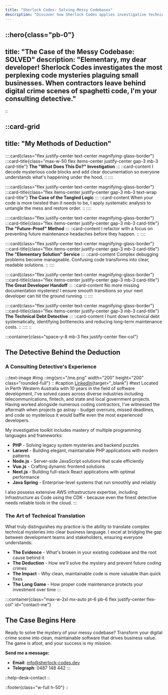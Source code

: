 ```yaml
--- 
title: "Sherlock Codes: Solving Messy Codebases"
description: "Discover how Sherlock Codes applies investigative techniques to untangle messy codebases, reduce technical debt, and improve maintainability across PHP, NextJs, Vue, and more."
---
```


::hero{class="pb-0"}
---
title: "The Case of the Messy Codebase: SOLVED"
description: "Elementary, my dear developer! Sherlock Codes investigates the most perplexing code mysteries plaguing small businesses. When contractors leave behind digital crime scenes of spaghetti code, I'm your consulting detective."
---
::

::card-grid
---
title: "My Methods of Deduction"
---

::::card{class="flex justify-center text-center magnifying-glass-border"}
:::card-title{class="max-w-50 flex items-center justify-center gap-3 mb-3 card-title"}
**The "What Does This Do?" Investigation**
:::
::card-content
I decode mysterious code blocks and add clear documentation so everyone understands what's happening under the hood.
::
::::

::::card{class="flex justify-center text-center magnifying-glass-border"}
:::card-title{class="flex items-center justify-center gap-3 mb-3 text-wrap card-title"}
**The Case of the Tangled Logic**
:::
::card-content
When your code is more twisted than it needs to be, I apply systematic analysis to untangle the mess and restore order.
::
::::

::::card{class="flex justify-center text-center magnifying-glass-border"}
:::card-title{class="flex items-center justify-center gap-3 mb-3 card-title"}
**The "Future-Proof" Method**
:::
::card-content
I refactor with a focus on preventing future maintenance headaches before they happen.
::
::::

::::card{class="flex justify-center text-center magnifying-glass-border"}
:::card-title{class="flex items-center justify-center gap-3 mb-3 card-title"}
**The "Elementary Solution" Service**
:::
::card-content
Complex debugging problems become manageable. Confusing code transforms into clear, readable solutions.
::
::::

::::card{class="flex justify-center text-center magnifying-glass-border"}
:::card-title{class="flex items-center justify-center gap-3 mb-3 card-title"}
**The Great Developer Handoff**
:::
::card-content
No more missing documentation mysteries! I ensure smooth transitions so your next developer can hit the ground running.
::
::::

::::card{class="flex justify-center text-center magnifying-glass-border"}
:::card-title{class="flex items-center justify-center gap-3 mb-3 card-title"}
**The Technical Debt Detective**
:::
::card-content
I hunt down technical debt systematically, identifying bottlenecks and reducing long-term maintenance costs.
::
::::
::

:::container{class="space-y-8 mb-3 flex justify-center flex-col"}
## The Detective Behind the Deduction

### A Consulting Detective's Experience
:::text-image
#img
::img{src="/me.png" width="200" height="200" class="rounded-full"}
::
#caption
[LinkedIn](https://www.linkedin.com/in/raoul-hofmann-547158127/){target="_blank"}
#text
Located in Perth Western Australia with 10 years in the field of software development, I've solved cases across diverse industries including telecommunications, fintech, and state and local government projects. Having worked alongside numerous coding contractors, I've witnessed the aftermath when projects go astray - budget overruns, missed deadlines, and code so mysterious it would baffle even the most experienced developers.

My investigative toolkit includes mastery of multiple programming languages and frameworks:

- **PHP** - Solving legacy system mysteries and backend puzzles
- **Laravel** - Building elegant, maintainable PHP applications with modern patterns
- **Node.js** - Server-side JavaScript solutions that scale efficiently
- **Vue.js** - Crafting dynamic frontend solutions
- **Next.js** - Building full-stack React applications with optimal performance
- **Java Spring** - Enterprise-level systems that run smoothly and reliably

I also possess extensive AWS infrastructure expertise, including Infrastructure as Code using the CDK - because even the finest detective needs reliable tools in the cloud.
:::
### The Art of Technical Translation

What truly distinguishes my practice is the ability to translate complex technical mysteries into clear business language. I excel at bridging the gap between development teams and stakeholders, ensuring everyone understands:

- **The Evidence** - What's broken in your existing codebase and the root cause behind it
- **The Deduction** - How we'll solve the mystery and prevent future coding crimes
- **The Impact** - Why clean, maintainable code is more valuable than quick fixes
- **The Long Game** - How proper code maintenance protects your investment over time
:::

:::container{class="max-w-2xl mx-auto pt-6 pb-6 flex justify-center flex-col" id="contact-me"}
## The Case Begins Here

Ready to solve the mystery of your messy codebase? Transform your digital crime scene into clean, maintainable software that drives business value. The game is afoot, and your success is my mission.

**Send me a message:**
- **Email**: info@sherlock-codes.dev
- **Telegraph**: 0487 148 442
:::

::help-desk-contact
::

::footer{class="w-full h-50"}
::
